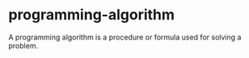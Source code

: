 # programming-algorithm
A programming algorithm is a procedure or formula used for solving a problem.
